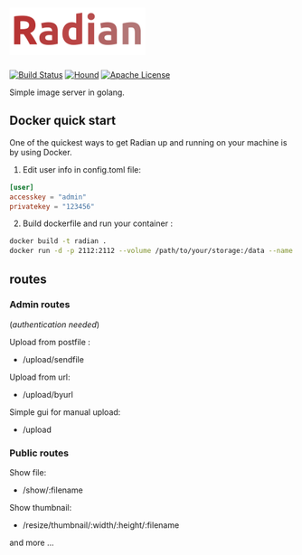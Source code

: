 # [![Radian](/public/img/logo.small.png?raw=true "radian")](https://github.com/dariubs/radian)

[![Build Status](https://travis-ci.org/dariubs/radian.svg?branch=master)](https://travis-ci.org/dariubs/radian)   [![Hound](https://img.shields.io/badge/houndci-golint-ff69b4.svg)](https://houndci.com)  [![Apache License](https://img.shields.io/badge/license-Apache-blue.svg)](https://github.com/dariubs/radian/blob/master/license)

Simple image server in golang.

## Docker quick start

One of the quickest ways to get Radian up and running on your machine is by using Docker.

1. Edit user info in config.toml file:

```toml
[user]
accesskey = "admin"
privatekey = "123456"
```

2. Build dockerfile and run your container :

```sh
docker build -t radian .
docker run -d -p 2112:2112 --volume /path/to/your/storage:/data --name radian-server radian
```

## routes

### Admin routes
(*authentication needed*)

Upload from postfile :
- /upload/sendfile

Upload from url:
- /upload/byurl

Simple gui for manual upload:
- /upload

### Public routes

Show file:
- /show/:filename

Show thumbnail:
- /resize/thumbnail/:width/:height/:filename

and more ...
